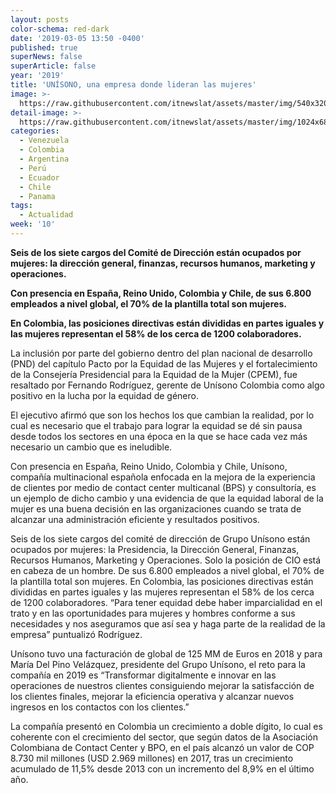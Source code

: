 ```yaml
---
layout: posts
color-schema: red-dark
date: '2019-03-05 13:50 -0400'
published: true
superNews: false
superArticle: false
year: '2019'
title: 'UNÍSONO, una empresa donde lideran las mujeres'
image: >-
  https://raw.githubusercontent.com/itnewslat/assets/master/img/540x320/Mujeres-Ejecutivas-p.jpg
detail-image: >-
  https://raw.githubusercontent.com/itnewslat/assets/master/img/1024x680/Mujeres-Ejecutivas-g.jpg
categories:
  - Venezuela
  - Colombia
  - Argentina
  - Perú
  - Ecuador
  - Chile
  - Panama
tags:
  - Actualidad
week: '10'
---
```

**Seis de los siete cargos del Comité de Dirección están ocupados por mujeres: la dirección general, finanzas, recursos humanos, marketing y operaciones.**

**Con presencia en España, Reino Unido, Colombia y Chile, de sus 6.800 empleados a nivel global, el 70% de la plantilla total son mujeres.**

**En Colombia, las posiciones directivas están divididas en partes iguales y las mujeres representan el 58% de los cerca de 1200 colaboradores.**

La inclusión por parte del gobierno dentro del plan nacional de desarrollo (PND) del capítulo Pacto por la Equidad de las Mujeres y el fortalecimiento de la Consejería Presidencial para la Equidad de la Mujer (CPEM), fue resaltado por Fernando Rodríguez, gerente de Unísono Colombia como algo positivo en la lucha por la equidad de género.
 
El ejecutivo afirmó que son los hechos los que cambian la realidad, por lo cual es necesario que el trabajo para lograr la equidad se dé sin pausa desde todos los sectores en una época en la que se hace cada vez más necesario un cambio que es ineludible.

Con presencia en España, Reino Unido, Colombia y Chile, Unísono, compañía multinacional española enfocada en la mejora de la experiencia de clientes por medio de contact center multicanal (BPS) y consultoría, es un ejemplo de dicho cambio y una evidencia de que la equidad laboral de la mujer es una buena decisión en las organizaciones cuando se trata de alcanzar una administración eficiente y resultados positivos.

Seis de los siete cargos del comité de dirección de Grupo Unísono están ocupados por mujeres: la Presidencia, la Dirección General, Finanzas, Recursos Humanos, Marketing y Operaciones. Solo la posición de CIO está en cabeza de un hombre. De sus 6.800 empleados a nivel global, el 70% de la plantilla total son mujeres. En Colombia, las posiciones directivas están divididas en partes iguales y las mujeres representan el 58% de los cerca de 1200 colaboradores. 
“Para tener equidad debe haber imparcialidad en el trato y en las oportunidades para mujeres y hombres conforme a sus necesidades y nos aseguramos que así sea y haga parte de la realidad de la empresa” puntualizó Rodríguez. 

Unísono tuvo una facturación de global de 125 MM de Euros en 2018 y para María Del Pino Velázquez, presidente del Grupo Unísono, el reto para la compañía en 2019 es “Transformar digitalmente e innovar en las operaciones de nuestros clientes consiguiendo mejorar la satisfacción de los clientes finales, mejorar la eficiencia operativa y alcanzar nuevos ingresos en los contactos con los clientes.” 

La compañía presentó en Colombia un crecimiento a doble dígito, lo cual es coherente con el crecimiento del sector, que según datos de la Asociación Colombiana de Contact Center y BPO, en el país alcanzó un valor de COP 8.730 mil millones (USD 2.969 millones) en 2017, tras un crecimiento acumulado de 11,5% desde 2013 con un incremento del 8,9% en el último año.